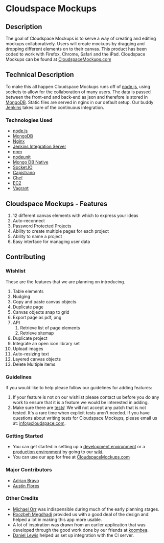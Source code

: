 # Cloudspace Mockups

## Description

The goal of Cloudspace Mockups is to serve a way of creating and editing mockups collaboratively. Users will create mockups by dragging and dropping different elements on to their canvas.  This product has been coded to work with Firefox, Chrome, Safari and the iPad. Cloudspace Mockups can be found at [CloudspaceMockups.com](http://cloudspacemockups.com)

## Technical Description

To make this all happen Cloudspace Mockups runs off of [node.js](http://nodejs.org/), using sockets to allow for the collaboration of many users.  The data is passed between the front-end and back-end as json and therefore is stored in [MongoDB](http://www.mongodb.org/). Static files are served in nginx in our default setup. Our buddy [Jenkins](http://jenkins-ci.org/) takes care of the continuous integration.

### Technologies Used

* [node.js](http://nodejs.org)
* [MongoDB](http://www.mongodb.org/)
* [Nginx](http://wiki.nginx.org/)
* [Jenkins Integration Server](http://jenkins-ci.org/)
* [npm](http://npmjs.org/)
* [nodeunit](https://github.com/caolan/nodeunit)
* [Mongo DB Native](https://github.com/christkv/node-mongodb-native)
* [Socket.IO](http://socket.io/)
* [Capistrano](https://github.com/capistrano/capistrano/wiki)
* [Chef](http://opscode.com/)
* [EC2](http://aws.amazon.com/ec2/)
* [Vagrant](http://vagrantup.com/)


## Cloudspace Mockups - Features

1. 12 different canvas elements with which to express your ideas
2. Auto-reconnect
3. Password Protected Projects
4. Ability to create multiple pages for each project
5. Ability to name a project
6. Easy interface for managing user data
  
## Contributing

### Wishlist

These are the features that we are planning on introducing.

1. Table elements
2. Nudging
3. Copy and paste canvas objects
4. Duplicate page
5. Canvas objects snap to grid
6. Export page as pdf, png
7. API
	1. Retrieve list of page elements
	2. Retrieve sitemap
8. Duplicate project
9. Integrate an open icon library set
10. Upload images
11. Auto-resizing text
12. Layered canvas objects
13. Delete Multiple items
### Guidelines

If you would like to help please follow our guidelines for adding features:

1. If your feature is not on our wishlist please contact us before you do any work to ensure that it is a feature we would be interested in adding.
2. Make sure there are [tests](https://github.com/cloudspace/mockups/wiki/Testing)! We will not accept any patch that is not tested.
   It's a rare time when explicit tests aren't needed. If you have questions
   about writing tests for Cloudspace Mockups, please email us at: info@cloudspace.com.

### Getting Started

* You can get started in setting up a [development environment](https://github.com/cloudspace/mockups/wiki/Development-Setup "Development") or a [production environment](https://github.com/cloudspace/mockups/wiki/EC2-Setup "Production") by going to our [wiki](https://github.com/cloudspace/mockups/wiki "wiki").
* You can use our app for free at [CloudspaceMockups.com](http://cloudspacemockups.com "Make Some Mockups!")

### Major Contributors

* [Adrian Bravo](https://github.com/adrianbravo)
* [Austin Flores](https://github.com/unflores)

### Other Credits

* [Michael Orr](https://github.com/imightbeinatree) was indispensible during much of the early planning stages.
* [Roozbeh Megdhadi](http://www.roozbehmeghdadi.com/) provided us with a good deal of the design and helped a lot in making this app more usable.
* A lot of inspiration was drawn from an earlier application that was developed through the good work done by our friends at [koombea](http://koombea.com/).
* [Daniel Lewis](https://github.com/daniel-cloudspace) helped us set up integration with the CI server.
